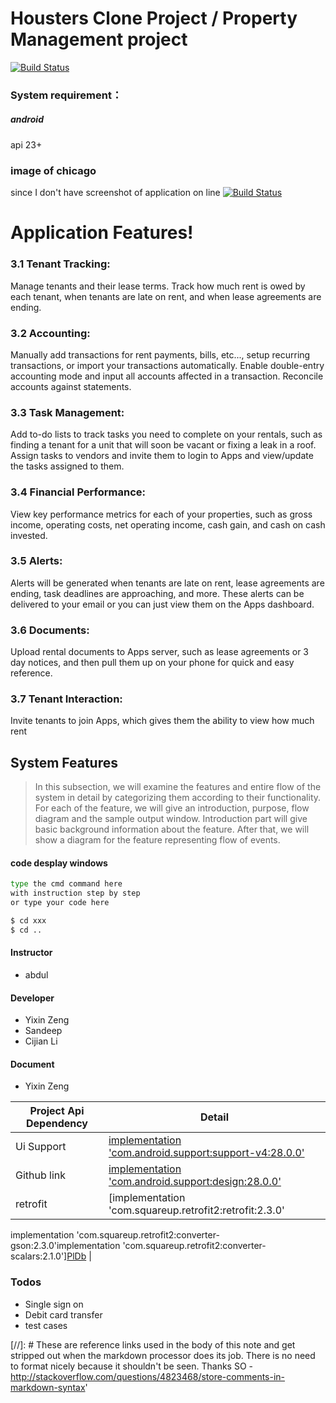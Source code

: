 # Housters Clone Project / Property Management project
[![Build Status](https://travis-ci.org/joemccann/dillinger.svg?branch=master)](https://travis-ci.org/joemccann/dillinger)

### System requirement：

##### android

api 23+

### image of chicago
since I don't have screenshot of application on line
[![Build Status](https://drive.google.com/drive/u/0/folders/1faWjYPLbiiWTDnXVwMLzzgPeWhGwuc3z?ogsrc=32)](https://github.com/)

# Application Features!

### 3.1 Tenant Tracking:
Manage tenants and their lease terms. Track how much rent is owed by
each tenant, when tenants are late on rent, and when lease agreements
are ending.

### 3.2 Accounting:
Manually add transactions for rent payments, bills, etc..., setup
recurring transactions, or import your transactions automatically.
Enable double-entry accounting mode and input all accounts affected in
a transaction. Reconcile accounts against statements.

### 3.3 Task Management:
Add to-do lists to track tasks you need to complete on your rentals,
such as finding a tenant for a unit that will soon be vacant or fixing
a leak in a roof. Assign tasks to vendors and invite them to login to
Apps and view/update the tasks assigned to them.

### 3.4 Financial Performance:
View key performance metrics for each of your properties, such as
gross income, operating costs, net operating income, cash gain, and
cash on cash invested.

### 3.5 Alerts:
Alerts will be generated when tenants are late on rent, lease
agreements are ending, task deadlines are approaching, and more. These
alerts can be delivered to your email or you can just view them on the
Apps dashboard.

### 3.6 Documents:
Upload rental documents to Apps server, such as lease agreements or 3
day notices, and then pull them up on your phone for quick and easy
reference.

### 3.7 Tenant Interaction:
Invite tenants to join Apps, which gives them the ability to view how much rent

## System Features
> In this subsection, we will examine the features and entire flow of
the system in detail by categorizing them according to their
functionality. For each of the feature, we will give an introduction,
purpose, flow diagram and the sample output window. Introduction part
will give basic background information about the feature. After that,
we will show a diagram for the feature representing flow of events.



#### code desplay windows
```sh
type the cmd command here
with instruction step by step
or type your code here

$ cd xxx
$ cd ..
```


#### Instructor
- abdul
#### Developer
- Yixin Zeng
- Sandeep
- Cijian Li
#### Document
- Yixin Zeng


| Project Api Dependency | Detail |
| ------ | ------ |
| Ui Support | [implementation 'com.android.support:support-v4:28.0.0'][PlDb] |
| Github link | [implementation 'com.android.support:design:28.0.0'][PlDb] |
| retrofit | [implementation 'com.squareup.retrofit2:retrofit:2.3.0'
implementation 'com.squareup.retrofit2:converter-gson:2.3.0'implementation
'com.squareup.retrofit2:converter-scalars:2.1.0'][PlDb] |


### Todos

 - Single sign on
 - Debit card transfer
 - test cases

[//]: # These are reference links used in the body of this note and
get stripped out when the markdown processor does its job. There is no
need to format nicely because it shouldn't be seen. Thanks SO -
http://stackoverflow.com/questions/4823468/store-comments-in-markdown-syntax'

[PlDb]:<https://github.com/>